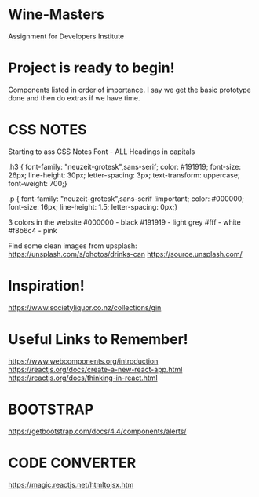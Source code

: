 # Wine-Masters
Assignment for Developers Institute

# Project is ready to begin!
  Components listed in order of importance. I say we get the basic prototype done and then do extras if we have time. 
  

# CSS NOTES
Starting to ass CSS Notes
Font - ALL Headings in capitals

.h3 {
    font-family: "neuzeit-grotesk",sans-serif;
    color: #191919;
    font-size: 26px;
    line-height: 30px;
    letter-spacing: 3px;
    text-transform: uppercase;
    font-weight: 700;}
    
 .p {
    font-family: "neuzeit-grotesk",sans-serif !important;
    color: #000000;
    font-size: 16px;
    line-height: 1.5;
    letter-spacing: 0px;}
 
3 colors in the website
#000000 - black
#191919 - light grey
#fff - white
#f8b6c4 - pink


Find some clean images from upsplash:
https://unsplash.com/s/photos/drinks-can
https://source.unsplash.com/


# Inspiration!
https://www.societyliquor.co.nz/collections/gin

# Useful Links to Remember!
https://www.webcomponents.org/introduction
https://reactjs.org/docs/create-a-new-react-app.html
https://reactjs.org/docs/thinking-in-react.html

# BOOTSTRAP
https://getbootstrap.com/docs/4.4/components/alerts/

# CODE CONVERTER
https://magic.reactjs.net/htmltojsx.htm











